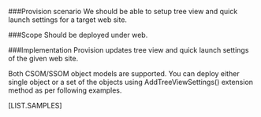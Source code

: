 <properties
	  pageTitle="TreeViewSettingsDefinition"
    pageName="TreeViewSettingsDefinition"
        parentPageId="spmeta2/definitions/sharepoint-foundation"
/>

###Provision scenario
We should be able to setup tree view and quick launch settings for a target web site.

###Scope
Should be deployed under web.

###Implementation
Provision updates tree view and quick launch settings of the given web site.

Both CSOM/SSOM object models are supported. 
You can deploy either single object or a set of the objects using AddTreeViewSettings() extension method as per following examples.

[LIST.SAMPLES]